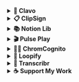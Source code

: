<details>
  <summary><strong>🚀 Clavo</strong></summary>

  <br/>
 <a href="https://clavo.vercel.app">
  <img
    src="https://img.shields.io/badge/📚%20Clavo-temporarily--down-red?style=for-the-badge"
    alt="Clavo Temporarily Down"
  />
</a>
  <br/>
  
  A Student-Powered Course-Review Platform for BCIT Students to share and browse honest feedback on every course.  
  
  <a href="https://clavo.vercel.app">
    <img src="https://i.ibb.co/9HrZ84Zf/ogimage.png" width="800px" alt="Clavo Screenshot" border="0" />
  </a>

  ## 📝 Core Features
  - **Anonymous Reviews**  
    Share and browse honest feedback on BCIT CST courses without revealing your identity.
  - **Course Search & Filter**  
    Find courses by name and filter by difficulty, likes, or usefulness to explore what suits you best.
  - **Program-Powered Search**  
    Search for your program by keyword to quickly find matching courses and information.
  - **Clavo Community Q&A**  
    Ask and answer questions about courses, instructors, or programs to help and learn from others.
  <br/>
</details>

<details>
  <summary><strong>📋 ClipSign</strong></summary>

  <br/>
  
  [![Use ClipSign on Raycast](https://img.shields.io/badge/ClipSign-Use_on_Raycast-blue?style=for-the-badge)](https://www.raycast.com/gdcho/clipsign)
   <br/>
  Generate, store, and instantly paste your personalized electronic signature anywhere via Raycast. 
  
  <a href="https://www.raycast.com/gdcho/clipsign">
    <img src="https://i.ibb.co/8g4ZCBjX/Screenshot-2025-06-29-at-12-50-08-AM.png" width="800px" alt="Clipsign Screenshot1" border="0" />
  </a>

   ## 📝 Core Features
  - **Upload Image**  
    Import a photo or scan of your handwritten signature to use as a base.
  - **Create Signatures**  
    Design new electronic signatures from custom text and a variety of fonts.
  - **Manage Signatures**  
    Organize your signature library—copy to clipboard or delete entries with ease.  
  
  <br/>
</details>

<details>
  <summary><strong>📚 Notion Lib</strong></summary>

  <br/>
  
  [![Use Notion Lib on Chrome](https://img.shields.io/badge/Notion%20Lib-Use_on_Chrome-green?style=for-the-badge)](https://chromewebstore.google.com/detail/combmindkcecamkcbimhgapdcmgbejlf?utm_source=item-share-cb)
   <br/>
  Easily add books to your Notion library directly from your browser via this Chrome extension.
  
  <a href="https://chromewebstore.google.com/detail/combmindkcecamkcbimhgapdcmgbejlf?utm_source=item-share-cb">
    <img src="https://i.ibb.co/zHVkG7H2/Notion-Lib-800-x-500-px-1.png" width="800px" alt="Notion Lib Screenshot" border="0" />
  </a>

   ## 📖 Core Features
  - **Search Books**  
    Search for books and retrieve detailed information seamlessly.
  - **Add to Notion**  
    Instantly add selected books with details to your Notion library with one click.
  - **Manage API Keys**  
    Configure your Notion and Google Books API keys directly within the extension.  
  
  <br/>
</details>

<details>
  <summary><strong>🎬 Pulse Play</strong></summary>

  <br/>
  
  [![Use Pulse Play on Chrome](https://img.shields.io/badge/Pulse%20Play-Use_on_Chrome-green?style=for-the-badge)](https://chromewebstore.google.com/detail/pikagldkaaepekolfnnbanillcgaiffe?utm_source=item-share-cb)
   <br/>
  Supercharge your video experience with Pulse Play. Hold a hotkey to instantly speed up videos — perfect for lectures, tutorials, or your favorite shows.
 
  <a href="https://chromewebstore.google.com/detail/pikagldkaaepekolfnnbanillcgaiffe?utm_source=item-share-cb">
    <img src="https://i.ibb.co/DgCv5K7T/Untitled-1400-x-560-px.png" width="800px" alt="Pulse Play Screenshot" border="0" />
  </a>

   ## ⚡ Core Features
  - **Hold-to-Boost**  
    Press & hold a hotkey to speed up instantly (just like shorts).
  - **Custom Speeds**  
    Adjust playback from 1.25x – 5x with full control.  
  - **Smart Detection**  
    Works seamlessly with YouTube, Netflix, Vimeo & any HTML5 player.  
  - **Visual Feedback**  
    On-screen speed indicator for clarity.  

  <br/>
</details>


<details>
  <summary><strong>🕵️‍♂️ ChromCognito</strong></summary>

  <br/>

  [![Use ChromCognito on Chrome](https://img.shields.io/badge/Pulse%20Play-Use_on_Chrome-green?style=for-the-badge)](https://chromewebstore.google.com/detail/aoifkanlbdcfdkbofnoodhadmmhllhdg?utm_source=item-share-cb)
  <br/>
  Open links, tabs, and rules in Incognito with full control using this Chrome extension.
  
  <a href="https://chromewebstore.google.com/detail/aoifkanlbdcfdkbofnoodhadmmhllhdg?utm_source=item-share-cb">
    <img src="https://i.ibb.co/0pvm7Wx0/Chrom-Cognito.png" width="800px" alt="ChromCognito Screenshot" border="0" />
  </a>

   ## 🕶️ Core Features
  - **Hotkey Support**  
    Open Incognito tabs instantly with customizable shortcuts.  
  - **Context Menu Actions**  
    Right-click any link and send it directly to Incognito.  
  - **Auto-Incognito Rules**  
    Define rules to always open specific sites in Incognito.   
  - **Privacy Enhancements**  
    Manage sessions without leaving history behind.  
  
  <br/>
</details>

<details>
  <summary><strong>🔄 Loopify</strong></summary>

  <br/>

  ![Coming Soon](https://img.shields.io/badge/Loopify-Coming_Soon-blueviolet?style=for-the-badge)  
  <br/>
  Capture your screen and convert it instantly into GIFs with Loopify. Perfect for tutorials, demos, and sharing quick clips.  

  <a href="https://github.com/gdcho/loopify">
    <img src="./3.png" width="800" height="500" alt="Loopify Screenshot" />
  </a>

   ## 🎬 Core Features
  - **Screen Capture**  
    Record your screen with adjustable frame rates.  
  - **GIF Conversion**  
    Convert screen recordings into smooth, optimized GIFs.  
  - **Quality Settings**  
    Balance quality and file size with flexible options.  
  - **Recent GIFs**  
    Quickly access and download your latest creations.  

  <br/>
</details>

<details>
  <summary><strong>📝 Transcribr</strong></summary>

  <br/>

  ![Coming Soon](https://img.shields.io/badge/Transcribr-Coming_Soon-teal?style=for-the-badge)  
  <br/>
  Transcribe computer audio into text instantly with a clean, intuitive interface powered by the Web Speech API.  

  <a href="https://github.com/gdcho/transcribr">
    <img src="./4.png" width="800px" alt="Transcribr Screenshot" border="0" />
  </a>

   ## 🎤 Core Features
  - **Real-Time Recognition**  
    Convert computer audio into live text.  
  - **Multi-Language Support**  
    Transcribe across languages and dialects.  
  - **Auto-Save Transcriptions**  
    Automatically save your transcripts locally.  
  - **Quick Access**  
    Start or stop with hotkeys or the context menu.  

  <br/>
</details>

<details>
  <summary><strong>☕ Support My Work</strong></summary>

   <br/>

  <a href="https://www.buymeacoffee.com/rjsgml" target="_blank">
    <img
      src="https://img.shields.io/badge/Buy%20Me%20a%20Coffee-Donate-yellow?style=for-the-badge&logo=buy-me-a-coffee&logoColor=white"
      alt="Buy Me a Coffee"
    />
  </a>  

  Your support helps me dedicate more time to building meaningful solutions.

   <a href="https://www.linkedin.com/company/rj-labs/">
    <img src="https://i.ibb.co/bcBz54k/Black-Abstract-Software-Technology-Corporate-Linked-In-Banner-1.png" width="800px" alt="rj labs banner" border="0" />
  </a>
  
  <br/>
</details>
